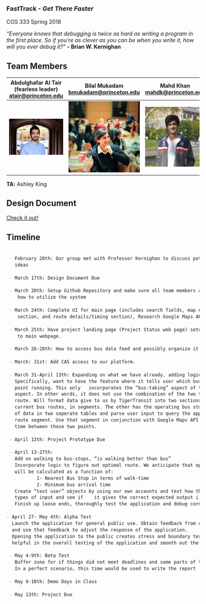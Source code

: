 ### FastTrack - _Get There Faster_

COS 333 Spring 2018

_“Everyone knows that debugging is twice as hard as writing a program in the first place. So if you're as clever as you can be when you write it, how will you ever debug it?”_ **- Brian W. Kernighan**

## Team Members

|Abdulghafar Al Tair (fearless leader) atair@princeton.edu|Bilal Mukadam bmukadam@princeton.edu|Mahd Khan mahdk@princeton.edu|
| :-----------------------------: |:-------------:| :-------------:|
| ![alt=pic](/IMG_0034.JPG) | ![alt=pic1](/bilal.jpg)| ![alt=pic2](/mahd.jpg) |


**TA:** Ashley King

## Design Document
[Check it out!](https://github.com/BidoTair/Fast-Track/blob/master/Abdulghafar_AlTair.pdf)
## Timeline
```markdown

 - February 20th: Our group met with Professor Kernighan to discuss potential project 
   ideas

 - March 17th: Design Document Due
 
 - March 20th: Setup Github Repository and make sure all team members are aware of 
    how to utilize the system

 - March 24th: Complete UI for main page (includes search fields, map navigation 
    section, and route details/timing section), Research Google Maps API. Setup hosting on Heroku
 
 - March 25th: Have project landing page (Project Status web page) setup and linked
    to main webpage.
 
 - March 26-28th: How to access bus data feed and possibly organize it for our purposes. 
 
 - March: 31st: Add CAS access to our platform.
 
 - March 31-April 13th: Expanding on what we have already, adding logic and decision making. 
   Specifically, want to have the feature where it tells user which bus to take from a given 
   point running. This only   incorporates the “bus-taking” aspect of the route, not the “walking” 
   aspect. In other words, it does not use the combination of the two to provide the most optimal 
   route. Will format data give to us by TigerTransit into two sections. One consists of all the 
   current bus routes, in segments. The other has the operating bus stops. We will store these forms 
   of data in two seperate tables and parse user input to query the appropriate table to obtain the 
   route segment. Use that segment in conjunction with Google Maps API to obtain the average travel 
   time between those two points.

 - April 13th: Project Prototype Due

 - April 13-27th:
   Add on walking to bus-stops, “is walking better than bus”
   Incorporate logic to figure out optimal route. We anticipate that optimal routes 
   will be calculated as a function of: 
           1- Nearest Bus Stop in terms of walk-time
           2- Minimum bus arrival time
   Create “test user” objects by using our own accounts and test how the app responds to different 
   types of input and see if    it gives the correct expected output i.e. the optimal route.
   Finish up loose ends, thoroughly test the application and debug corner/tricky cases

- April 27- May 4th: Alpha Test
  Launch the application for general public use. Obtain feedback from users (either within the app or verbally) 
  and use that feedback to adjust the response of the application.
  Opening the application to the public creates stress and boundary test cases automatically, which will be 
  helpful in the overall testing of the application and smooth out the edges

 - May 4-9th: Beta Test 
   Buffer zone for if things did not meet deadlines and some parts of the implementation were delayed. 
   In a perfect scenario, this time would be used to write the report

 - May 9-10th: Demo Days in Class
 
 - May 13th: Project Due
```

